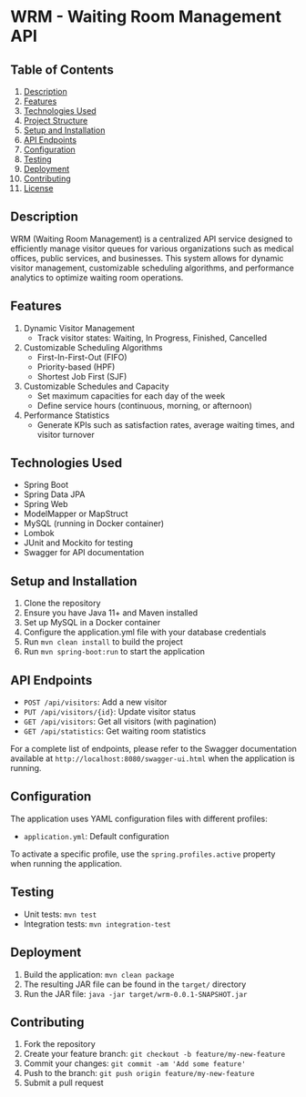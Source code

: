 # WRM - Waiting Room Management API

## Table of Contents
1. [Description](#description)
2. [Features](#features)
3. [Technologies Used](#technologies-used)
4. [Project Structure](#project-structure)
5. [Setup and Installation](#setup-and-installation)
6. [API Endpoints](#api-endpoints)
7. [Configuration](#configuration)
8. [Testing](#testing)
9. [Deployment](#deployment)
10. [Contributing](#contributing)
11. [License](#license)

## Description
WRM (Waiting Room Management) is a centralized API service designed to efficiently manage visitor queues for various organizations such as medical offices, public services, and businesses. This system allows for dynamic visitor management, customizable scheduling algorithms, and performance analytics to optimize waiting room operations.

## Features
1. Dynamic Visitor Management
   - Track visitor states: Waiting, In Progress, Finished, Cancelled
2. Customizable Scheduling Algorithms
   - First-In-First-Out (FIFO)
   - Priority-based (HPF)
   - Shortest Job First (SJF)
3. Customizable Schedules and Capacity
   - Set maximum capacities for each day of the week
   - Define service hours (continuous, morning, or afternoon)
4. Performance Statistics
   - Generate KPIs such as satisfaction rates, average waiting times, and visitor turnover

## Technologies Used
- Spring Boot
- Spring Data JPA
- Spring Web
- ModelMapper or MapStruct
- MySQL (running in Docker container)
- Lombok
- JUnit and Mockito for testing
- Swagger for API documentation



## Setup and Installation
1. Clone the repository
2. Ensure you have Java 11+ and Maven installed
3. Set up MySQL in a Docker container
4. Configure the application.yml file with your database credentials
5. Run `mvn clean install` to build the project
6. Run `mvn spring-boot:run` to start the application

## API Endpoints
- `POST /api/visitors`: Add a new visitor
- `PUT /api/visitors/{id}`: Update visitor status
- `GET /api/visitors`: Get all visitors (with pagination)
- `GET /api/statistics`: Get waiting room statistics

For a complete list of endpoints, please refer to the Swagger documentation available at `http://localhost:8080/swagger-ui.html` when the application is running.

## Configuration
The application uses YAML configuration files with different profiles:
- `application.yml`: Default configuration


To activate a specific profile, use the `spring.profiles.active` property when running the application.

## Testing
- Unit tests: `mvn test`
- Integration tests: `mvn integration-test`

## Deployment
1. Build the application: `mvn clean package`
2. The resulting JAR file can be found in the `target/` directory
3. Run the JAR file: `java -jar target/wrm-0.0.1-SNAPSHOT.jar`

## Contributing
1. Fork the repository
2. Create your feature branch: `git checkout -b feature/my-new-feature`
3. Commit your changes: `git commit -am 'Add some feature'`
4. Push to the branch: `git push origin feature/my-new-feature`
5. Submit a pull request
